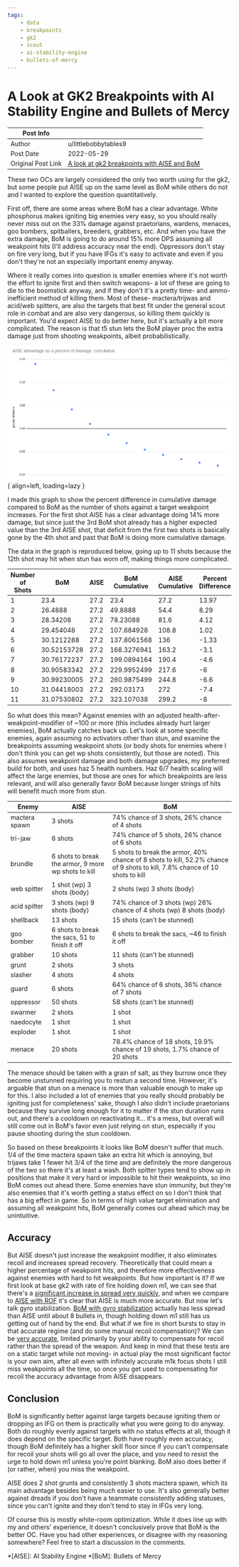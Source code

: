 ```yaml
---
tags:
    - data
    - breakpoints
    - gk2
    - scout
    - ai-stability-engine
    - bullets-of-mercy
---
```


# A Look at GK2 Breakpoints with AI Stability Engine and Bullets of Mercy

| Post Info          |                                                                                                                                                   |
|--------------------|---------------------------------------------------------------------------------------------------------------------------------------------------|
| Author             | u/littlebobbytables9                                                                                                                              |
| Post Date          | 2022-05-29                                                                                                                                        |
| Original Post Link | [A look at gk2 breakpoints with AISE and BoM](https://www.reddit.com/r/technicaldrg/comments/uzy9ua/a_look_at_gk2_breakpoints_with_aise_and_bom/) |

These two OCs are largely considered the only two worth using for the gk2, but some people put AISE
up on the same level as BoM while others do not and I wanted to explore the question quantitatively.

First off, there are some areas where BoM has a clear advantage. White phosphorus makes igniting big
enemies very easy, so you should really never miss out on the 33% damage against praetorians,
wardens, menaces, goo bombers, spitballers, breeders, grabbers, etc. And when you have the extra
damage, BoM is going to do around 15% more DPS assuming all weakpoint hits (I'll address accuracy
near the end). Oppressors don't stay on fire very long, but if you have IFGs it's easy to activate
and even if you don't they're not an especially important enemy anyway.

Where it really comes into question is smaller enemies where it's not worth the effort to ignite
first and then switch weapons- a lot of these are going to die to the boomstick anyway, and if they
don't it's a pretty time- and ammo-inefficient method of killing them. Most of these-
mactera/trijwas and acid/web spitters, are also the targets that best fit under the general scout
role in combat and are also very dangerous, so killing them quickly is important. You'd expect AISE
to do better here, but it's actually a bit more complicated. The reason is that t5 stun lets the BoM
player proc the extra damage just from shooting weakpoints, albeit probabilistically.

![AISE Advantage as a Percent of Damage, Cumulative](./gk2-bp-aise-vs-bom/evXDEbH.png){ align=left, loading=lazy }

I made this graph to show the percent difference in cumulative damage compared to BoM as the number
of shots against a target weakpoint increases. For the first shot AISE has a clear advantage doing
14% more damage, but since just the 3rd BoM shot already has a higher expected value than the 3rd
AISE shot, that deficit from the first two shots is basically gone by the 4th shot and past that BoM
is doing more cumulative damage.

The data in the graph is reproduced below, going up to 11 shots because the 12th shot may hit when
stun has worn off, making things more complicated.

| Number of Shots | BoM         | AISE | BoM Cumulative | AISE Cumulative | Percent Difference |
|-----------------|-------------|------|----------------|-----------------|--------------------|
| 1               | 23.4        | 27.2 | 23.4           | 27.2            | 13.97              |
| 2               | 26.4888     | 27.2 | 49.8888        | 54.4            | 8.29               |
| 3               | 28.34208    | 27.2 | 78.23088       | 81.6            | 4.12               |
| 4               | 29.454048   | 27.2 | 107.684928     | 108.8           | 1.02               |
| 5               | 30.1212288  | 27.2 | 137.8061568    | 136             | -1.33              |
| 6               | 30.52153728 | 27.2 | 168.3276941    | 163.2           | -3.1               |
| 7               | 30.76172237 | 27.2 | 199.0894164    | 190.4           | -4.6               |
| 8               | 30.90583342 | 27.2 | 229.9952499    | 217.6           | -6                 |
| 9               | 30.99230005 | 27.2 | 260.9875499    | 244.8           | -6.6               |
| 10              | 31.04418003 | 27.2 | 292.03173      | 272             | -7.4               |
| 11              | 31.07530802 | 27.2 | 323.107038     | 299.2           | -8                 |

So what does this mean? Against enemies with an adjusted health-after-weakpoint-modifier of ~100 or
more (this includes already hurt larger enemies), BoM actually catches back up. Let's look at some
specific enemies, again assuming no activators other than stun, and examine the breakpoints assuming
weakpoint shots (or body shots for enemies where I don't think you can get wp shots consistently,
but those are noted). This also assumes weakpoint damage and both damage upgrades, my preferred
build for both, and uses haz 5 health numbers. Haz 6/7 health scaling will affect the large enemies,
but those are ones for which breakpoints are less relevant, and will also generally favor BoM
because longer strings of hits will benefit much more from stun.

| Enemy         | AISE                                                | BoM                                                                                                                         |
|---------------|-----------------------------------------------------|-----------------------------------------------------------------------------------------------------------------------------|
| mactera spawn | 3 shots                                             | 74% chance of 3 shots, 26% chance of 4 shots                                                                                |
| tri-jaw       | 6 shots                                             | 74% chance of 5 shots, 26% chance of 6 shots                                                                                |
| brundle       | 6 shots to break the armor, 9 more wp shots to kill | 5 shots to break the armor, 40% chance of 8 shots to kill, 52.2% chance of 9 shots to kill, 7.8% chance of 10 shots to kill |
| web spitter   | 1 shot (wp) 3 shots (body)                          | 2 shots (wp) 3 shots (body)                                                                                                 |
| acid spitter  | 3 shots (wp) 9 shots (body)                         | 74% chance of 3 shots (wp) 26% chance of 4 shots (wp) 8 shots (body)                                                        |
| shellback     | 13 shots                                            | 15 shots (can't be stunned)                                                                                                 |
| goo bomber    | 6 shots to break the sacs, 51 to finish it off      | 6 shots to break the sacs, ~46 to finish it off                                                                             |
| grabber       | 10 shots                                            | 11 shots (can't be stunned)                                                                                                 |
| grunt         | 2 shots                                             | 3 shots                                                                                                                     |
| slasher       | 4 shots                                             | 4 shots                                                                                                                     |
| guard         | 6 shots                                             | 64% chance of 6 shots, 36% chance of 7 shots                                                                                |
| oppressor     | 50 shots                                            | 58 shots (can't be stunned)                                                                                                 |
| swarmer       | 2 shots                                             | 1 shot                                                                                                                      |
| naedocyte     | 1 shot                                              | 1 shot                                                                                                                      |
| exploder      | 1 shot                                              | 1 shot                                                                                                                      |
| menace        | 20 shots                                            | 78.4% chance of 18 shots, 19.9% chance of 19 shots, 1.7% chance of 20 shots                                                 |

The menace should be taken with a grain of salt, as they burrow once they become unstunned requiring
you to restun a second time. However, it's arguable that stun on a menace is more than valuable
enough to make up for this. I also included a lot of enemies that you really should probably be
igniting just for completeness' sake, though I also didn't include praetorians because they survive
long enough for it to matter if the stun duration runs out, and there's a cooldown on reactivating
it... it's a mess, but overall will still come out in BoM's favor even just relying on stun,
especially if you pause shooting during the stun cooldown.

So based on these breakpoints it looks like BoM doesn't suffer that much. 1/4 of the time mactera
spawn take an extra hit which is annoying, but trijaws take 1 fewer hit 3/4 of the time and are
definitely the more dangerous of the two so there it's at least a wash. Both spitter types tend to
show up in positions that make it very hard or impossible to hit their weakpoints, so imo BoM comes
out ahead there. Some enemies have stun immunity, but they're also enemies that it's worth getting a
status effect on so I don't think that has a big effect in game. So in terms of high value target
elimination and assuming all weakpoint hits, BoM generally comes out ahead which may be unintuitive.

## Accuracy

But AISE doesn't just increase the weakpoint modifier, it also eliminates recoil and increases
spread recovery. Theoretically that could mean a higher percentage of weakpoint hits, and therefore
more effectiveness against enemies with hard to hit weakpoints. But how important is it? If we first
look at base gk2 with rate of fire holding down m1, we can see that there's a [significant increase
in spread very quickly](https://www.youtube.com/watch?v=2Rr34Iel7AU), and when we compare to [AISE
with ROF](https://www.youtube.com/watch?v=hmnoYDq7qdw) it's clear that AISE is much more accurate.
But now let's talk gyro stabilization. [BoM with gyro
stabilization](https://www.youtube.com/watch?v=pGuvZ_HMaGI) actually has less spread than AISE until
about 8 bullets in, though holding down m1 still has us getting out of hand by the end. But what if
we fire in short bursts to stay in that accurate regime (and do some manual recoil compensation)? We
can be [very accurate](https://www.youtube.com/watch?v=kdGlgZIC3mI&feature=youtu.be), limited
primarily by your ability to compensate for recoil rather than the spread of the weapon. And keep in
mind that these tests are on a static target while not moving- in actual play the most significant
factor is your own aim, after all even with infinitely accurate m1k focus shots I still miss
weakpoints all the time, so once you get used to compensating for recoil the accuracy advantage from
AISE disappears.

## Conclusion

BoM is significantly better against large targets because igniting them or dropping an IFG on them
is practically what you were going to do anyway. Both do roughly evenly against targets with no
status effects at all, though it does depend on the specific target. Both have roughly even
accuracy, though BoM definitely has a higher skill floor since if you can't compensate for recoil
your shots will go all over the place, and you need to resist the urge to hold down m1 unless you're
point blanking. BoM also does better if (or rather, when) you miss the weakpoint.

AISE does 2 shot grunts and consistently 3 shots mactera spawn, which its main advantage besides
being much easier to use. It's also generally better against dreads if you don't have a teammate
consistently adding statuses, since you can't ignite and they don't tend to stay in IFGs very long.

Of course this is mostly white-room optimization. While it does line up with my and others'
experience, it doesn't conclusively prove that BoM is the better OC. Have you had other experiences,
or disagree with my reasoning somewhere? Feel free to start a discussion in the comments.

*[AISE]: AI Stability Engine
*[BoM]: Bullets of Mercy
